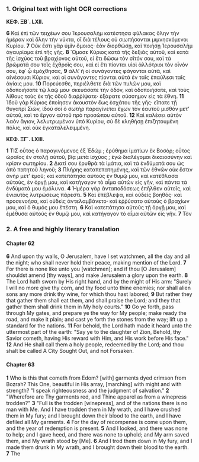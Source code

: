 ### 1. Original text with light OCR corrections

**ΚΕΦ. ΞΒ΄. LXII.**

**6** Καὶ ἐπὶ τῶν τειχέων σου Ἱερουσαλὴμ κατέστησα φύλακας ὅλην τὴν ἡμέραν καὶ ὅλην τὴν νύκτα, οἳ διὰ τέλους οὐ σιωπήσονται μιμνησκόμενοι Κυρίου. **7** Οὐκ ἔστι γὰρ ὑμῖν ὅμοιος· ἐὰν διορθώσῃ, καὶ ποιήσῃ Ἱερουσαλὴμ ἀγαυρίαμα ἐπὶ τῆς γῆς. **8** Ὤμοσε Κύριος κατὰ τῆς δεξιᾶς αὐτοῦ, καὶ κατὰ τῆς ἰσχύος τοῦ βραχίονος αὐτοῦ, εἰ ἔτι δώσω τὸν σῖτόν σου, καὶ τὰ βρώματά σου τοῖς ἐχθροῖς σου, καὶ εἰ ἔτι πίονται υἱοὶ ἀλλότριοι τὸν οἶνόν σου, ἐφ᾿ ᾧ ἐμόχθησας, **9** ἀλλ’ ἢ οἱ συνάγοντες φάγονται αὐτά, καὶ αἰνέσουσι Κύριον, καὶ οἱ συνάγοντες πίονται αὐτὰ ἐν ταῖς ἐπαύλεσι ταῖς ἁγίαις μου. **10** Πορεύεσθε, περιέλθετε διὰ τῶν πυλῶν μου, καὶ ὁδοποιήσατε τῷ λαῷ μου· σκευάσατε τὴν ὁδόν, καὶ ὁδοποιήσατε, καὶ τοὺς λίθους τοὺς ἐκ τῆς ὁδοῦ διαῤῥίψατε· ἐξάρατε σύσσημον εἰς τὰ ἔθνη. **11** Ἰδοὺ γὰρ Κύριος ἐποίησεν ἀκουστὸν ἕως ἐσχάτου τῆς γῆς· εἴπατε τῇ θυγατρὶ Σιὼν, ἰδοὺ σοὶ ὁ σωτὴρ παραγίνεται ἔχων τὸν ἑαυτοῦ μισθὸν μετ’ αὐτοῦ, καὶ τὸ ἔργον αὐτοῦ πρὸ προσώπου αὐτοῦ. **12** Καὶ καλέσει αὐτὸν λαὸν ἅγιον, λελυτρωμένον ὑπὸ Κυρίου, σὺ δὲ κληθήσῃ ἐπιζητουμένη πόλις, καὶ οὐκ ἐγκαταλελειμμένη.

**ΚΕΦ. ΞΓ΄. LXIII.**

**1** ΤΙΣ οὗτος ὁ παραγινόμενος ἐξ Ἐδώμ ; ἐρύθημα ἱματίων ἐκ Βοσόρ; οὗτος ὡραῖος ἐν στολῇ αὐτοῦ, βίᾳ μετὰ ἰσχύος ; ἐγὼ διαλέγομαι δικαιοσύνην καὶ κρίσιν σωτηρίου. **2** Διατί σου ἐρυθρὰ τὰ ἱμάτια, καὶ τὰ ἐνδύματά σου ὡς ἀπὸ πατητοῦ ληνοῦ; **3** Πλήρης καταπεπατημένης, καὶ τῶν ἐθνῶν οὐκ ἔστιν ἀνὴρ μετ’ ἐμοῦ; καὶ κατεπάτησα αὐτοὺς ἐν θυμῷ μου, καὶ κατέθλασα αὐτούς, ἐν ὀργῇ μου, καὶ κατήγαγον τὸ αἷμα αὐτῶν εἰς γῆν, καὶ πάντα τὰ ἐνδύματά μου ἐμόλυνα. **4** Ἡμέρα γὰρ ἀνταποδόσεως ἐπῆλθεν αὐτοῖς, καὶ ἐνιαυτὸς λυτρώσεως πάρεστι. **5** Καὶ ἐπέβλεψα, καὶ οὐδεὶς βοηθός· καὶ προσενοήσα, καὶ οὐδεὶς ἀντελαμβάνετο· καὶ ἐῤῥύσατο αὐτοὺς ὁ βραχίων μου, καὶ ὁ θυμός μου ἐπέστη. **6** Καὶ κατεπάτησα αὐτοὺς τῇ ὀργῇ μου, καὶ ἐμέθυσα αὐτοὺς ἐν θυμῷ μου, καὶ κατήγαγον τὸ αἷμα αὐτῶν εἰς γῆν. **7** Τὸν

### 2. A free and highly literary translation

#### Chapter 62

**6** And upon thy walls, O Jerusalem, have I set watchmen,
    all the day and all the night;
    who shall never hold their peace,
    making mention of the Lord.
**7** For there is none like unto you [watchmen];
    and if thou [O Jerusalem] shouldst amend [thy ways],
    and make Jerusalem a glory upon the earth.
**8** The Lord hath sworn by His right hand,
    and by the might of His arm:
    "Surely I will no more give thy corn,
    and thy food unto thine enemies;
    nor shall alien sons any more drink thy wine,
    for which thou hast labored;
**9** But rather they that gather them shall eat them,
    and shall praise the Lord;
    and they that gather them shall drink them
    in My holy courts."
**10** Go ye forth, pass through My gates,
    and prepare ye the way for My people;
    make ready the road, and make it plain;
    and cast ye forth the stones from the way;
    lift up a standard for the nations.
**11** For behold, the Lord hath made it heard
    unto the uttermost part of the earth:
    "Say ye to the daughter of Zion,
    Behold, thy Savior cometh,
    having His reward with Him,
    and His work before His face."
**12** And He shall call them a holy people,
    redeemed by the Lord;
    and thou shalt be called A City Sought Out,
    and not Forsaken.

#### Chapter 63

**1** Who is this that cometh from Edom?
    [with] garments dyed crimson from Bozrah?
    This One, beautiful in His array,
    [marching] with might and with strength?
    "I speak righteousness and the judgment of salvation."
**2** "Wherefore are Thy garments red,
    and Thine apparel as from a winepress trodden?"
**3** "Full is the trodden [winepress],
    and of the nations there is no man with Me.
    And I have trodden them in My wrath,
    and I have crushed them in My fury;
    and I brought down their blood to the earth,
    and I have defiled all My garments.
**4** For the day of recompense is come upon them,
    and the year of redemption is present.
**5** And I looked, and there was none to help;
    and I gave heed, and there was none to uphold;
    and My arm saved them,
    and My wrath stood by [Me].
**6** And I trod them down in My fury,
    and I made them drunk in My wrath,
    and I brought down their blood to the earth.
**7** The